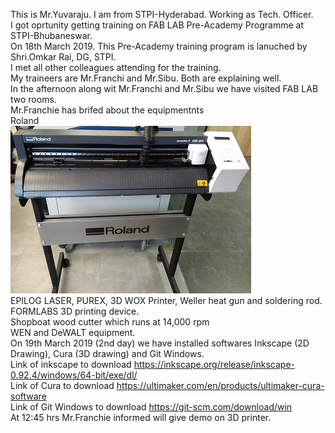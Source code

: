 This is Mr.Yuvaraju. I am from STPI-Hyderabad. Working as Tech. Officer.<br>
I got oprtunity getting training on FAB LAB Pre-Academy Programme at STPI-Bhubaneswar.<br>
On 18th March 2019. This Pre-Academy training program is lanuched by Shri.Omkar Rai, DG, STPI.<br>
I met all other colleagues attending for the training.<br>
My traineers are Mr.Franchi and Mr.Sibu. Both are explaining well.<br>
In the afternoon along wit Mr.Franchi and Mr.Sibu we have visited FAB LAB two rooms.<br>
Mr.Franchie has brifed about the equipmentnts <br>
Roland <br>
![Roland Cutting Plotter Image](img/rolandcuttingplotter.jpg)<br>
EPILOG LASER, PUREX, 3D WOX Printer, Weller heat gun and soldering rod.<br>
FORMLABS 3D printing device.<br>
Shopboat wood cutter which runs at 14,000 rpm<br>
WEN and DeWALT equipment.<br>
On 19th March 2019 (2nd day) we have installed softwares Inkscape (2D Drawing), Cura (3D drawing) and Git Windows.<br>
Link of inkscape to download https://inkscape.org/release/inkscape-0.92.4/windows/64-bit/exe/dl/ <br>
Link of Cura to download https://ultimaker.com/en/products/ultimaker-cura-software <br>
Link of Git Windows to download https://git-scm.com/download/win <br>
At 12:45 hrs Mr.Franchie informed will give demo on 3D printer.
